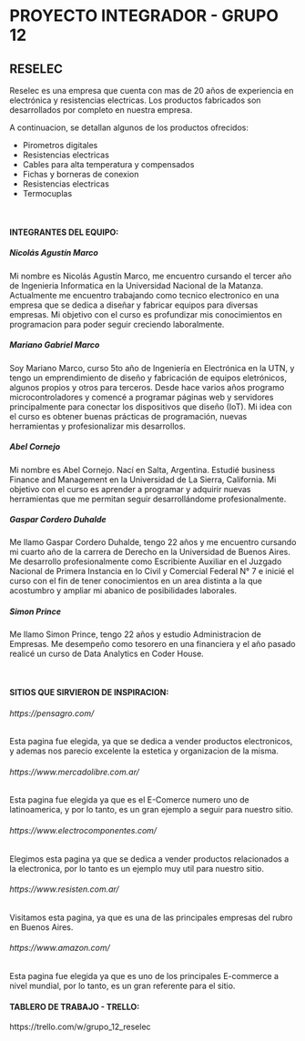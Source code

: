 <h1> PROYECTO INTEGRADOR - GRUPO 12 </h1>
<h2> RESELEC </H2>

<p> 

Reselec es una empresa que cuenta con mas de 20 años de experiencia en electrónica y resistencias electricas. Los productos fabricados son desarrollados por completo en nuestra empresa.

A continuacion, se detallan algunos de los productos ofrecidos:

</p>

<ul>
    <li> Pirometros digitales </li>
    <li> Resistencias electricas </li>
    <li> Cables para alta temperatura y compensados </li>
    <li> Fichas y borneras de conexion </li>
    <li> Resistencias electricas </li>
    <li> Termocuplas </li>
</ul>

<br>

<h4> INTEGRANTES DEL EQUIPO: </H4>

<h5> Nicolás Agustín Marco </h5>

<p>
Mi nombre es Nicolás Agustín Marco, me encuentro cursando el tercer año de Ingenieria Informatica en la Universidad Nacional de la Matanza. Actualmente me encuentro trabajando como tecnico electronico en una empresa que se dedica a diseñar y fabricar equipos para diversas empresas. Mi objetivo con el curso es profundizar mis conocimientos en programacion para poder seguir creciendo laboralmente.
</p>

<h5> Mariano Gabriel Marco </h5>

<p>
Soy Mariano Marco, curso 5to año de Ingeniería en Electrónica en la UTN, y tengo un emprendimiento de diseño y fabricación de equipos eletrónicos, algunos propios y otros para terceros. Desde hace varios años programo microcontroladores y comencé a programar páginas web y servidores principalmente para conectar los dispositivos que diseño (IoT). Mi idea con el curso es obtener buenas prácticas de programación, nuevas herramientas y profesionalizar mis desarrollos.
</p>

<h5> Abel Cornejo </h5>

<p>
Mi nombre es Abel Cornejo. Nací en Salta, Argentina. Estudié business Finance and Management en la Universidad de La Sierra, California. Mi objetivo con el curso es aprender a programar y adquirir nuevas herramientas que me permitan seguir desarrollándome profesionalmente. 
</p>

<h5> Gaspar Cordero Duhalde </h5>

<p>
Me llamo Gaspar Cordero Duhalde, tengo 22 años y me encuentro cursando mi cuarto año de la carrera de Derecho en la Universidad de Buenos Aires. Me desarrollo profesionalmente como Escribiente Auxiliar en el Juzgado Nacional de Primera Instancia en lo Civil y Comercial Federal N° 7 e inicié el curso con el fin de tener conocimientos en un area distinta a la que acostumbro y ampliar mi abanico de posibilidades laborales.
</p>

<h5> Simon Prince </h5>

<p>
Me llamo Simon Prince, tengo 22 años y estudio Administracion de Empresas. Me desempeño como tesorero en una financiera y el año pasado realicé un curso de Data Analytics en Coder House.
</p>

<br>

<h4> SITIOS QUE SIRVIERON DE INSPIRACION: </H4>

<h6> https://pensagro.com/ </h6>

<p>
Esta pagina fue elegida, ya que se dedica a vender productos electronicos, y ademas nos parecio excelente la estetica y organizacion de la misma.
</p>

<h6> https://www.mercadolibre.com.ar/ </h6>

<p>
Esta pagina fue elegida ya que es el E-Comerce numero uno de latinoamerica, y por lo tanto, es un gran ejemplo a seguir para nuestro sitio.
</p>

<h6> https://www.electrocomponentes.com/ </h6>

<p>
Elegimos esta pagina ya que se dedica a vender productos relacionados a la electronica, por lo tanto es un ejemplo muy util para nuestro sitio.
</p>

<h6> https://www.resisten.com.ar/ </h6>

<p>
Visitamos esta pagina, ya que es una de las principales empresas del rubro en Buenos Aires.
</p>

<h6> https://www.amazon.com/ </h6>

<p>
Esta pagina fue elegida ya que es uno de los principales E-commerce a nivel mundial, por lo tanto, es un gran referente para el sitio.
</p>

<h4> TABLERO DE TRABAJO - TRELLO: </H4>

<p>
https://trello.com/w/grupo_12_reselec
</p>


